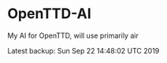 # OpenTTD-AI
My AI for OpenTTD, will use primarily air

Latest backup: Sun Sep 22 14:48:02 UTC 2019
